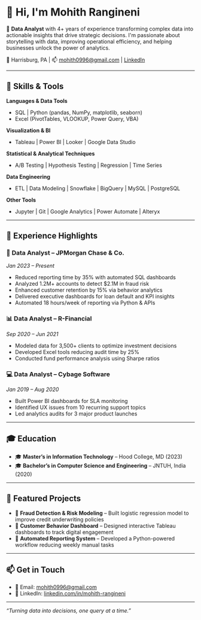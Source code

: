 # 👋 Hi, I'm Mohith Rangineni

🎯 **Data Analyst** with 4+ years of experience transforming complex data into actionable insights that drive strategic decisions. I'm passionate about storytelling with data, improving operational efficiency, and helping businesses unlock the power of analytics.

📍 Harrisburg, PA | 📫 [mohith0996@gmail.com](mailto:mohith0996@gmail.com) | [LinkedIn](https://linkedin.com/in/mohith-rangineni)

---

## 🧠 Skills & Tools

**Languages & Data Tools**  
- SQL | Python (pandas, NumPy, matplotlib, seaborn)  
- Excel (PivotTables, VLOOKUP, Power Query, VBA)

**Visualization & BI**  
- Tableau | Power BI | Looker | Google Data Studio

**Statistical & Analytical Techniques**  
- A/B Testing | Hypothesis Testing | Regression | Time Series

**Data Engineering**  
- ETL | Data Modeling | Snowflake | BigQuery | MySQL | PostgreSQL

**Other Tools**  
- Jupyter | Git | Google Analytics | Power Automate | Alteryx

---

## 💼 Experience Highlights

### 🏦 **Data Analyst – JPMorgan Chase & Co.**  
*Jan 2023 – Present*  
- Reduced reporting time by 35% with automated SQL dashboards  
- Analyzed 1.2M+ accounts to detect $2.1M in fraud risk  
- Enhanced customer retention by 15% via behavior analytics  
- Delivered executive dashboards for loan default and KPI insights  
- Automated 18 hours/week of reporting via Python & APIs  

### 📊 **Data Analyst – R-Financial**  
*Sep 2020 – Jun 2021*  
- Modeled data for 3,500+ clients to optimize investment decisions  
- Developed Excel tools reducing audit time by 25%  
- Conducted fund performance analysis using Sharpe ratios  

### 💻 **Data Analyst – Cybage Software**  
*Jan 2019 – Aug 2020*  
- Built Power BI dashboards for SLA monitoring  
- Identified UX issues from 10 recurring support topics  
- Led analytics audits for 3 major product launches  

---

## 🎓 Education

- 🎓 **Master’s in Information Technology** – Hood College, MD (2023)  
- 🎓 **Bachelor’s in Computer Science and Engineering** – JNTUH, India (2020)

---

## 📁 Featured Projects

- 📌 **Fraud Detection & Risk Modeling** – Built logistic regression model to improve credit underwriting policies  
- 📌 **Customer Behavior Dashboard** – Designed interactive Tableau dashboards to track digital engagement  
- 📌 **Automated Reporting System** – Developed a Python-powered workflow reducing weekly manual tasks

---

## 📫 Get in Touch

- 📧 Email: [mohith0996@gmail.com](mailto:mohith0996@gmail.com)  
- 💼 LinkedIn: [linkedin.com/in/mohith-rangineni](https://linkedin.com/in/mohith-rangineni)

---

*“Turning data into decisions, one query at a time.”*
